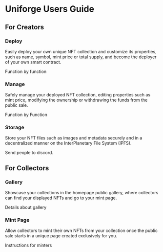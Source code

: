 # Uniforge Users Guide

## For Creators

### Deploy

Easily deploy your own unique NFT collection and customize its properties, such as name, symbol, mint price or total supply, and become the deployer of your own smart contract.

Function by function

### Manage

Safely manage your deployed NFT collection, editing properties such as mint price, modifying the ownership or withdrawing the funds from the public sale.

Function by Function

### Storage

Store your NFT files such as images and metadata securely and in a decentralized manner on the InterPlanetary File System (IPFS).

Send people to discord.

## For Collectors

### Gallery

Showcase your collections in the homepage public gallery, where collectors can find your displayed NFTs and go to your mint page.

Details about gallery

### Mint Page

Allow collectors to mint their own NFTs from your collection once the public sale starts in a unique page created exclusively for you.

Instructions for minters
